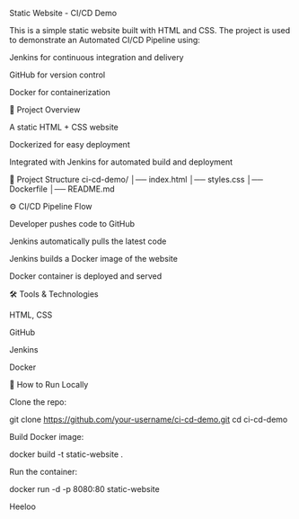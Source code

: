 Static Website - CI/CD Demo

This is a simple static website built with HTML and CSS.
The project is used to demonstrate an Automated CI/CD Pipeline using:

Jenkins for continuous integration and delivery

GitHub for version control

Docker for containerization

🚀 Project Overview

A static HTML + CSS website

Dockerized for easy deployment

Integrated with Jenkins for automated build and deployment

📂 Project Structure
ci-cd-demo/
│── index.html
│── styles.css
│── Dockerfile
│── README.md

⚙️ CI/CD Pipeline Flow

Developer pushes code to GitHub

Jenkins automatically pulls the latest code

Jenkins builds a Docker image of the website

Docker container is deployed and served

🛠️ Tools & Technologies

HTML, CSS

GitHub

Jenkins

Docker

📌 How to Run Locally

Clone the repo:

git clone https://github.com/your-username/ci-cd-demo.git
cd ci-cd-demo


Build Docker image:

docker build -t static-website .


Run the container:

docker run -d -p 8080:80 static-website


Heeloo
